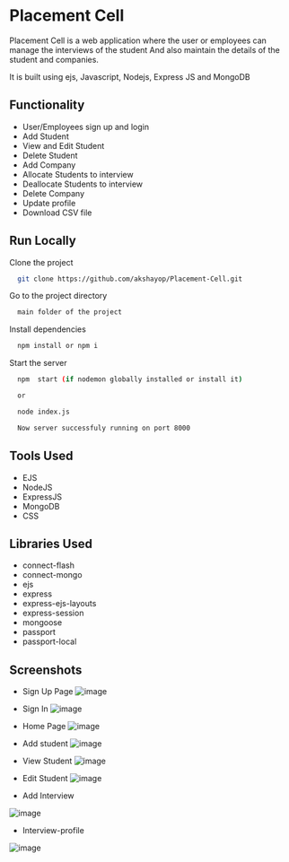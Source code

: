 
# Placement Cell

Placement Cell is a web application where the user or employees can manage the interviews of the student And also maintain the details of the student and companies.

It is built using ejs, Javascript, Nodejs, Express JS and MongoDB


## Functionality

- User/Employees sign up and login 
- Add Student 
- View and Edit Student
- Delete Student
- Add Company
- Allocate Students to interview 
- Deallocate Students to interview
- Delete Company 
- Update profile
- Download CSV file
## Run Locally

Clone the project

```bash
  git clone https://github.com/akshayop/Placement-Cell.git
```

Go to the project directory

```bash
  main folder of the project
```

Install dependencies

```bash
  npm install or npm i
```

Start the server

```bash
  npm  start (if nodemon globally installed or install it)

  or

  node index.js
```

```bash
  Now server successfuly running on port 8000
```

## Tools Used

- EJS
- NodeJS
- ExpressJS
- MongoDB
- CSS



## Libraries Used

- connect-flash
- connect-mongo
- ejs
- express
- express-ejs-layouts
- express-session
- mongoose
- passport
- passport-local
## Screenshots

- Sign Up Page
![image](https://github.com/akshayop/Placement-Cell/assets/106054360/e63c4f4f-1c16-46b4-9387-0c58ffd3cc1f)

- Sign In
![image](https://github.com/akshayop/Placement-Cell/assets/106054360/ea891107-77d3-4f1b-b5d9-327a68f3d5a2)

- Home Page
![image](https://github.com/akshayop/Placement-Cell/assets/106054360/51005213-a534-44b1-bc80-ac62bf277f46)

- Add student 
![image](https://github.com/akshayop/Placement-Cell/assets/106054360/267f13fa-d24f-429f-8d10-6eb79883048a)

- View Student
![image](https://github.com/akshayop/Placement-Cell/assets/106054360/4331e7c5-2b5f-4e65-ae52-0a63ea666ef6)

- Edit Student
![image](https://github.com/akshayop/Placement-Cell/assets/106054360/28ee8b04-0513-48bc-a713-427f7ff140e8)

- Add Interview 

![image](https://github.com/akshayop/Placement-Cell/assets/106054360/673fc776-e556-4956-903e-beedd3368759)


- Interview-profile

![image](https://github.com/akshayop/Placement-Cell/assets/106054360/286eac86-7142-4019-bcce-8c4cb9c8546b)


